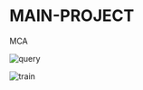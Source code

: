 # MAIN-PROJECT
MCA

![query](https://user-images.githubusercontent.com/74781318/176982261-855617e6-17e4-4da5-9126-deed3336ba2b.jpg)

![train](https://user-images.githubusercontent.com/74781318/176982269-0ef3e8cb-4f3a-4b59-a4be-b93a35319e47.jpg)
